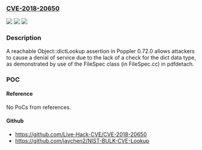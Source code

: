 ### [CVE-2018-20650](https://cve.mitre.org/cgi-bin/cvename.cgi?name=CVE-2018-20650)
![](https://img.shields.io/static/v1?label=Product&message=n%2Fa&color=blue)
![](https://img.shields.io/static/v1?label=Version&message=n%2Fa&color=blue)
![](https://img.shields.io/static/v1?label=Vulnerability&message=n%2Fa&color=brighgreen)

### Description

A reachable Object::dictLookup assertion in Poppler 0.72.0 allows attackers to cause a denial of service due to the lack of a check for the dict data type, as demonstrated by use of the FileSpec class (in FileSpec.cc) in pdfdetach.

### POC

#### Reference
No PoCs from references.

#### Github
- https://github.com/Live-Hack-CVE/CVE-2018-20650
- https://github.com/jaychen2/NIST-BULK-CVE-Lookup

